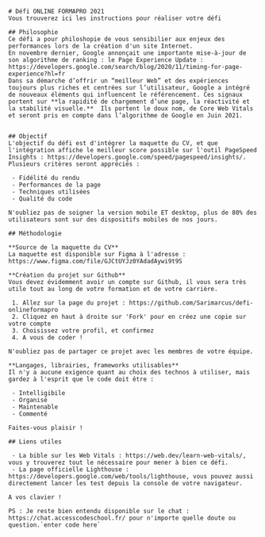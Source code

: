     # Défi ONLINE FORMAPRO 2021
    Vous trouverez ici les instructions pour réaliser votre défi
    
    ## Philosophie
    Ce défi a pour philoshopie de vous sensibilier aux enjeux des performances lors de la création d'un site Internet. 
    En novembre dernier, Google annonçait une importante mise-à-jour de son algorithme de ranking : le Page Experience Update : https://developers.google.com/search/blog/2020/11/timing-for-page-experience?hl=fr
    Dans sa démarche d’offrir un “meilleur Web” et des expériences toujours plus riches et centrées sur l’utilisateur, Google a intégré de nouveaux éléments qui influencent le référencement. Ces signaux portent sur **la rapidité de chargement d’une page, la réactivité et la stabilité visuelle.**  Ils portent le doux nom, de Core Web Vitals et seront pris en compte dans l’algorithme de Google en Juin 2021.
    
    
    ## Objectif
    L'objectif du défi est d'intégrer la maquette du CV, et que l'intégration affiche le meilleur score possible sur l'outil PageSpeed Insights : https://developers.google.com/speed/pagespeed/insights/.
    Plusieurs critères seront appréciés : 
    
     - Fidélité du rendu
     - Performances de la page
     - Techniques utilisées
     - Qualité du code
    
    N'oubliez pas de soigner la version mobile ET desktop, plus de 80% des utilisateurs sont sur des dispositifs mobiles de nos jours.  
    
    ## Méthodologie 
    
    **Source de la maquette du CV**
    La maquette est disponible sur Figma à l'adresse : https://www.figma.com/file/GJCtUYJz0YAdadAywi9t9S
    
    **Création du projet sur Github**
    Vous devez évidemment avoir un compte sur Github, il vous sera très utile tout au long de votre formation et de votre carrière. 
    
     1. Allez sur la page du projet : https://github.com/Sarimarcus/defi-onlineformapro
     2. Cliquez en haut à droite sur 'Fork' pour en créez une copie sur votre compte
     3. Choisissez votre profil, et confirmez
     4. A vous de coder !
    
    N'oubliez pas de partager ce projet avec les membres de votre équipe.
    
    **Langages, librairies, frameworks utilisables**
    Il n'y a aucune exigence quant au choix des technos à utiliser, mais gardez à l'esprit que le code doit être :
    
     - Intelligibile 
     - Organisé
     - Maintenable 
     - Commenté
    
    Faites-vous plaisir !
    
    ## Liens utiles
    
     - La bible sur les Web Vitals : https://web.dev/learn-web-vitals/, vous y trouverez tout le nécessaire pour mener à bien ce défi.
     - La page officielle Lighthouse : https://developers.google.com/web/tools/lighthouse, vous pouvez aussi directement lancer les test depuis la console de votre navigateur.
    
    A vos clavier ! 
    
    PS : Je reste bien entendu disponible sur le chat : https://chat.accesscodeschool.fr/ pour n'importe quelle doute ou question.`enter code here`
